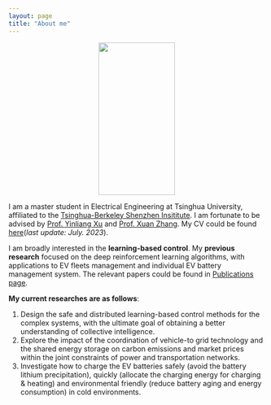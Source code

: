 ```yaml
---
layout: page
title: "About me"
---
```


<div  align="center">
<img src="https://hongrongyang.github.io/WechatIMG2.jpeg" width="150" height="300" alt="" />
</div>

I am a master student in Electrical Engineering at Tsinghua University, affiliated to the [Tsinghua-Berkeley Shenzhen Insititute](https://www.tbsi.edu.cn/). I am fortunate to be advised by [Prof. Yinliang Xu](https://scholar.google.com/citations?user=sppii6gAAAAJ&hl=zh-CN) and [Prof. Xuan Zhang](https://scholar.google.com/citations?hl=zh-CN&user=B-I9FY8AAAAJ). My CV could be found [here](https://hongrongyang.github.io/CV.pdf)(*last update: July. 2023*).

I am broadly interested in the **learning-based control**. My **previous research** focused on the deep reinforcement learning algorithms, with applications to EV fleets management and individual EV battery management system. The relevant papers could be found in [Publications page](https://hongrongyang.github.io/Publications). 

**My current researches are as follows**: 
1. Design the safe and distributed learning-based control methods for the complex systems, with the ultimate goal of obtaining a better understanding of collective intelligence.​
2. Explore the impact of the coordination of vehicle-to grid technology and the shared energy storage on carbon emissions and market prices within the joint constraints of power and transportation networks.
3. Investigate how to charge the EV batteries safely (avoid the battery lithium precipitation), quickly (allocate the charging energy for charging & heating) and environmental friendly (reduce battery aging and energy consumption) in cold environments.
